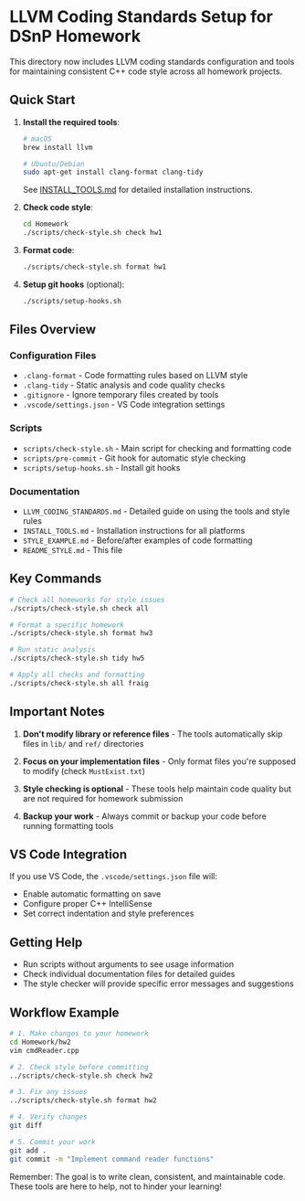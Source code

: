 # LLVM Coding Standards Setup for DSnP Homework

This directory now includes LLVM coding standards configuration and tools for maintaining consistent C++ code style across all homework projects.

## Quick Start

1. **Install the required tools**:

   ```bash
   # macOS
   brew install llvm

   # Ubuntu/Debian
   sudo apt-get install clang-format clang-tidy
   ```

   See [INSTALL_TOOLS.md](INSTALL_TOOLS.md) for detailed installation instructions.

2. **Check code style**:

   ```bash
   cd Homework
   ./scripts/check-style.sh check hw1
   ```

3. **Format code**:

   ```bash
   ./scripts/check-style.sh format hw1
   ```

4. **Setup git hooks** (optional):
   ```bash
   ./scripts/setup-hooks.sh
   ```

## Files Overview

### Configuration Files

- `.clang-format` - Code formatting rules based on LLVM style
- `.clang-tidy` - Static analysis and code quality checks
- `.gitignore` - Ignore temporary files created by tools
- `.vscode/settings.json` - VS Code integration settings

### Scripts

- `scripts/check-style.sh` - Main script for checking and formatting code
- `scripts/pre-commit` - Git hook for automatic style checking
- `scripts/setup-hooks.sh` - Install git hooks

### Documentation

- `LLVM_CODING_STANDARDS.md` - Detailed guide on using the tools and style rules
- `INSTALL_TOOLS.md` - Installation instructions for all platforms
- `STYLE_EXAMPLE.md` - Before/after examples of code formatting
- `README_STYLE.md` - This file

## Key Commands

```bash
# Check all homeworks for style issues
./scripts/check-style.sh check all

# Format a specific homework
./scripts/check-style.sh format hw3

# Run static analysis
./scripts/check-style.sh tidy hw5

# Apply all checks and formatting
./scripts/check-style.sh all fraig
```

## Important Notes

1. **Don't modify library or reference files** - The tools automatically skip files in `lib/` and `ref/` directories

2. **Focus on your implementation files** - Only format files you're supposed to modify (check `MustExist.txt`)

3. **Style checking is optional** - These tools help maintain code quality but are not required for homework submission

4. **Backup your work** - Always commit or backup your code before running formatting tools

## VS Code Integration

If you use VS Code, the `.vscode/settings.json` file will:

- Enable automatic formatting on save
- Configure proper C++ IntelliSense
- Set correct indentation and style preferences

## Getting Help

- Run scripts without arguments to see usage information
- Check individual documentation files for detailed guides
- The style checker will provide specific error messages and suggestions

## Workflow Example

```bash
# 1. Make changes to your homework
cd Homework/hw2
vim cmdReader.cpp

# 2. Check style before committing
../scripts/check-style.sh check hw2

# 3. Fix any issues
../scripts/check-style.sh format hw2

# 4. Verify changes
git diff

# 5. Commit your work
git add .
git commit -m "Implement command reader functions"
```

Remember: The goal is to write clean, consistent, and maintainable code. These tools are here to help, not to hinder your learning!
